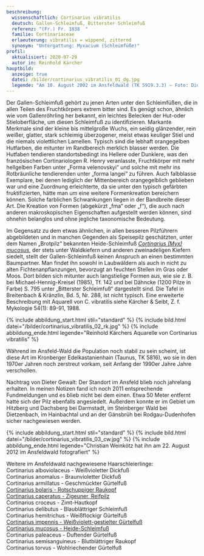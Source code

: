 ```yaml
---
beschreibung:
  wissenschaftlich: Cortinarius vibratilis
  deutsch: Gallen-Schleimfuß, Bitterster Schleimfuß
  referenz: "(Fr.) Fr. 1838  "
  familie: Cortinariaceae
  erlaeuterung: vibratilis = wippend, zitternd
  synonym: "Untergattung: Myxacium (Schleimfüße)"
profil:
  aktualisiert: 2020-07-29
  autor_in: Reinhold Kärcher
hauptbild:
  anzeige: true
  datei: /bilder/cortinarius_vibratilis_01_dg.jpg
  legende: "Am 10. August 2002 im Ansfeldwald (TK 5919.3.3) – Foto: Dieter Gewalt"
---
```

Der Gallen-Schleimfuß gehört zu jenen Arten unter den Schleimfüßen, die in allen Teilen des Fruchtkörpers extrem bitter sind. Es genügt schon, ähnlich wie vom Gallenröhrling her bekannt, ein leichtes Belecken der Hut-oder Stieloberfläche, um diesen Schleimfuß zu identifizieren. Markante Merkmale sind der kleine bis mittelgroße Wuchs, ein seidig glänzender, rein weißer, glatter, stark schleimig überzogener, meist etwas keuliger Stiel und die niemals violettlichen Lamellen. Typisch sind die lebhaft orangegelben Hutfarben, die mitunter im Randbereich merklich blasser werden. Die Hutfaben tendieren standortsbedingt ins Hellere oder Dunklere, was den französischen Cortinariologen R. Henry veranlasste, Fruchtkörper mit mehr hellgelben Farben unter „Forma velenovskyi“ und solche mit mehr ins Rotbräunliche tendierenden unter „forma langei“ zu führen. Auch falbblasse Exemplare, bei denen lediglich der Mittenbereich orangegelblich geblieben war und eine Zuordnung erleichterte, da sie unter den typisch gefärbten fruktifizierten, hätte man um eine weitere Formenkreation bereichern können. Solche farblichen Schwankungen liegen in der Bandbreite dieser Art. Die Kreation von Formen (abgekürzt „fma“ oder „f“), die auch nach anderen makroskopischen Eigenschaften aufgestellt werden können, sind ohnehin belanglos und ohne jegliche taxonomische Bedeutung.

Im Gegensatz zu dem etwas ähnlichen, in allen besseren Pilzführern abgebildeten und in manchen Gegenden als Speisepilz geschätzten, unter dem Namen „Brotpilz“ bekannten Heide-Schleimfuß *[Cortinarius (Myx) mucosus](/pilze/cortinarius-mucosus-heide-schleimfuß)*, der stets unter Waldkiefern und anderen zweinadeligen Kiefern siedelt, stellt der Gallen-Schleimfuß keinen Anspruch an einen bestimmten Baumpartner. Man findet ihn sowohl in Laubwäldern als auch in nicht zu alten Fichtenanpflanzungen, bevorzugt an feuchten Stellen im Gras oder Moos. Dort bilden sich mitunter auch langstielige Formen aus, wie sie z. B. bei Michael-Hennig-Kreisel (1985), Tf. 142 und bei Dähncke (1200 Pilze in Farbe) S. 795 unter „Bitterster Schleimfuß“ dargestellt sind. Die Tafel in Breitenbach & Kränzlin, Bd. 5, Nr. 288, ist nicht typisch. Eine erweiterte Beschreibung mit Aquarell von C. vibratilis siehe Kärcher & Seibt, Z. f. Mykologie 54(1): 89-91, 1988.

{% include abbildung_start.html stil="standard" %}
{% include bild.html datei="/bilder/cortinarius_vibratilis_02_rk.jpg" %}
{% include abbildung_ende.html legende="Reinhold Kärchers Aquarelle von Cortinarius vibratilis" %}

Während im Ansfeld-Wald die Population noch stabil zu sein scheint, ist diese Art im Kronberger Edelkastanienhain (Taunus, TK 5816), wo sie in den 1970er Jahren noch zerstreut vorkam, seit Anfang der 1990er Jahre Jahre verschollen.

Nachtrag von Dieter Gewalt: Der Standort im Ansfeld blieb noch jahrelang erhalten. In meinen Notizen fand ich noch 2011 entsprechende Fundmeldungen und es blieb nicht bei dem einen. Etwa 50 Meter entfernt hatte sich der Pilz ebenfalls angesiedelt. Außerdem konnte er im Gebiet um Hitzberg und Dachsberg bei Darmstadt, im Steinberger Wald bei Dietzenbach, im Hainbachtal und an der Gänsbrüh bei Rodgau-Dudenhofen sicher nachgewiesen werden.

{% include abbildung_start.html stil="standard" %}
{% include bild.html datei="/bilder/cortinarius_vibratilis_03_cw.jpg" %}
{% include abbildung_ende.html legende="Christian Weinkötz hat ihn am 22. August 2012 im Ansfeldwald fotografiert" %}

Weitere im Ansfeldwald nachgewiesene Haarschleierlinge:\
Cortinarius alboviolaceus - Weißvioletter Dickfuß\
Cortinarius anomalus - Braunvioletter Dickfuß\
Cortinarius armillatus - Geschmückter Gürtelfuß\
[Cortinarius bolaris - Rotschuppiger Raukopf](/pilze/cortinarius-bolaris-rotschuppiger-raukopf)\
[Cortinarius caperatus - Zigeuner, Reifpilz](/pilze/cortinarius-caperatus-reifpilz-zigeuner)\
Cortinarius croceus - Zimt-Hautkopf\
Cortinarius delibutus - Blaublättriger Schleimfuß\
Cortinarius hemitrichus - Weißflockigr Gürtelfuß\
[Cortinarius impennis - Weißviolett-gestielter Gürtelfuß](/pilze/cortinarius-impennis-weißviolett-gestielter-gürtelfuß)\
[Cortinarius mucosus - Heide-Schleimfuß](/pilze/cortinarius-mucosus-heide-schleimfuß)\
Cortinarius paleaceus - Duftender Gürtelfuß  
Cortinarius semisanguineus - Blutblättriger Raukopf  
Cortinarius torvus - Wohlriechender Gürtelfuß